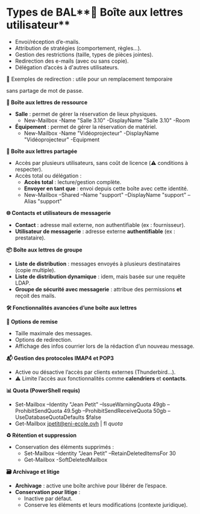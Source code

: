 # Types de BAL**📧 Boîte aux lettres utilisateur**

- Envoi/réception d’e-mails.
- Attribution de stratégies (comportement, règles…).
- Gestion des restrictions (taille, types de pièces jointes).
- Redirection des e-mails (avec ou sans copie).
- Délégation d’accès à d'autres utilisateurs.

🔄 Exemples de redirection : utile pour un remplacement temporaire

sans partage de mot de passe.



**🏢 Boîte aux lettres de ressource**

- **Salle** : permet de gérer la réservation de lieux physiques.
  - New-Mailbox -Name "Salle 3.10" -DisplayName "Salle 3.10" -Room
- **Équipement** : permet de gérer la réservation de matériel.
  - New-Mailbox -Name "Vidéoprojecteur" -DisplayName "Vidéoprojecteur" -Equipment



**👥 Boîte aux lettres partagée**

- Accès par plusieurs utilisateurs, sans coût de licence (⚠️ conditions à respecter).
- Accès total ou délégation :
  - **Accès total** : lecture/gestion complète.
  - **Envoyer en tant que** : envoi depuis cette boîte avec cette identité.
  - New-Mailbox –Shared –Name "support" –DisplayName "support" –Alias "support"



**🌐 Contacts et utilisateurs de messagerie**

- **Contact** : adresse mail externe, non authentifiable (ex : fournisseur).
- **Utilisateur de messagerie** : adresse externe **authentifiable** (ex : prestataire).



**📦 Boîte aux lettres de groupe**

- **Liste de distribution** : messages envoyés à plusieurs destinataires (copie multiple).
- **Liste de distribution dynamique** : idem, mais basée sur une requête LDAP.
- **Groupe de sécurité avec messagerie** : attribue des permissions **et** reçoit des mails.

**🛠️ Fonctionnalités avancées d’une boîte aux lettres**

**📨 Options de remise**

- Taille maximale des messages.
- Options de redirection.
- Affichage des infos courrier lors de la rédaction d’un nouveau message.

**📬 Gestion des protocoles IMAP4 et POP3**

- Active ou désactive l’accès par clients externes (Thunderbird...).
- ⚠️ Limite l’accès aux fonctionnalités comme **calendriers** et **contacts**.



**📊 Quota (PowerShell requis)**

- Set-Mailbox –Identity "Jean Petit" –IssueWarningQuota 49gb –ProhibitSendQuota 49.5gb –ProhibitSendReceiveQuota 50gb –UseDatabaseQuotaDefaults $false
- Get-Mailbox jpetit@eni-ecole.ovh | fl *quota*



**♻️ Rétention et suppression**

- Conservation des éléments supprimés :
  - Set-Mailbox –Identity "Jean Petit" –RetainDeletedItemsFor 30
  - Get-Mailbox -SoftDeletedMailbox



**🗃️ Archivage et litige**

- **Archivage** : active une boîte archive pour libérer de l’espace.
- **Conservation pour litige** :
  - Inactive par défaut.
  - Conserve les éléments et leurs modifications (contexte juridique).
